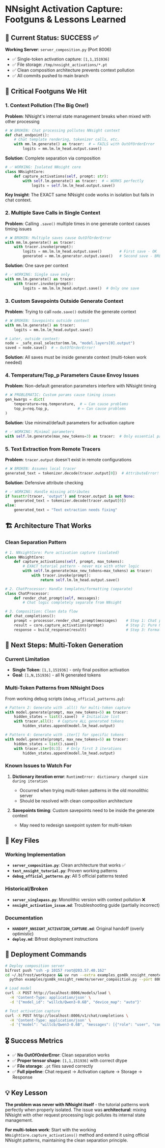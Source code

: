 # NNsight Activation Capture: Footguns & Lessons Learned

## 🎯 Current Status: SUCCESS ✅
**Working Server**: `server_composition.py` (Port 8006)
- ✅ Single-token activation capture: `[1,1,151936]` 
- ✅ File storage: `/tmp/nnsight_activations/*.pt`
- ✅ Clean composition architecture prevents context pollution
- ✅ All commits pushed to main branch

## 🚨 Critical Footguns We Hit

### 1. Context Pollution (The Big One!)
**Problem**: NNsight's internal state management breaks when mixed with other processing
```python
# ❌ BROKEN: Chat processing pollutes NNsight context
def chat_endpoint():
    # Chat template rendering, tokenizer calls, etc.
    with mm.lm.generate() as tracer:  # ← FAILS with OutOfOrderError
        logits = mm.lm.lm_head.output.save()
```

**Solution**: Complete separation via composition
```python
# ✅ WORKING: Isolated NNsight core
class NNsightCore:
    def capture_activations(self, prompt: str):
        with self.lm.generate() as tracer:  # ← WORKS perfectly
            logits = self.lm.lm_head.output.save()
```

**Key Insight**: The EXACT same NNsight code works in isolation but fails in chat context.

### 2. Multiple Save Calls in Single Context
**Problem**: Calling `.save()` multiple times in one generate context causes timing issues
```python
# ❌ BROKEN: Multiple saves cause OutOfOrderError  
with mm.lm.generate() as tracer:
    with tracer.invoke(prompt):
        logits = mm.lm.lm_head.output.save()        # First save - OK
        generated = mm.lm.generator.output.save()   # Second save - BREAKS!
```

**Solution**: One save per context
```python
# ✅ WORKING: Single save only
with mm.lm.generate() as tracer:
    with tracer.invoke(prompt):
        logits = mm.lm.lm_head.output.save()  # Only one save
```

### 3. Custom Savepoints Outside Generate Context
**Problem**: Trying to call `node.save()` outside the generate context
```python
# ❌ BROKEN: Savepoints outside context
with mm.lm.generate() as tracer:
    logits = mm.lm.lm_head.output.save()

# Later, outside context:
node = _safe_eval_selector(mm.lm, "model.layers[0].output")  
saved = node.save()  # ← OutOfOrderError!
```

**Solution**: All saves must be inside generate context (multi-token work needed)

### 4. Temperature/Top_p Parameters Cause Envoy Issues  
**Problem**: Non-default generation parameters interfere with NNsight timing
```python
# ❌ PROBLEMATIC: Custom params cause timing issues
gen_kwargs = dict(
    temperature=req.temperature,  # ← Can cause problems
    top_p=req.top_p,             # ← Can cause problems
)
```

**Solution**: Use minimal/default parameters for activation capture
```python
# ✅ WORKING: Minimal parameters
with self.lm.generate(max_new_tokens=3) as tracer:  # Only essential params
```

### 5. Text Extraction from Remote Tracers
**Problem**: `tracer.output` doesn't exist in remote configurations
```python
# ❌ BROKEN: Assumes local tracer
generated_text = tokenizer.decode(tracer.output[0])  # AttributeError!
```

**Solution**: Defensive attribute checking
```python
# ✅ WORKING: Handle missing attributes
if hasattr(tracer, 'output') and tracer.output is not None:
    generated_text = tokenizer.decode(tracer.output[0])
else:
    generated_text = "Text extraction needs fixing"
```

## 🏗️ Architecture That Works

### Clean Separation Pattern
```python
# 1. NNsightCore: Pure activation capture (isolated)
class NNsightCore:
    def capture_activations(self, prompt, max_tokens):
        # EXACT tutorial pattern - never mix with other logic
        with self.lm.generate(max_new_tokens=max_tokens) as tracer:
            with tracer.invoke(prompt):
                return self.lm.lm_head.output.save()

# 2. ChatProcessor: Handle templates/formatting (separate)  
class ChatProcessor:
    def render_chat_prompt(self, messages):
        # Chat logic completely separate from NNsight

# 3. Composition: Clean data flow
def chat_completions():
    prompt = processor.render_chat_prompt(messages)    # Step 1: Chat processing
    result = core.capture_activations(prompt)          # Step 2: Pure NNsight  
    response = build_response(result)                  # Step 3: Format response
```

## 🎯 Next Steps: Multi-Token Generation

### Current Limitation
- **Single Token**: `[1,1,151936]` - only final position activation
- **Goal**: `[1,N,151936]` - all N generated tokens

### Multi-Token Patterns from NNsight Docs
From working debug scripts (`debug_official_patterns.py`):

```python
# Pattern 2: Generate with .all() for multi-token capture
with model.generate(prompt, max_new_tokens=5) as tracer:
    hidden_states = list().save()  # Initialize list
    with tracer.all():  # Capture ALL generated tokens
        hidden_states.append(model.lm_head.output)

# Pattern 4: Generate with .iter[] for specific tokens  
with model.generate(prompt, max_new_tokens=5) as tracer:
    hidden_states = list().save()
    with tracer.iter[0:3]:  # Only first 3 iterations
        hidden_states.append(model.lm_head.output)
```

### Known Issues to Watch For
1. **Dictionary iteration error**: `RuntimeError: dictionary changed size during iteration`
   - Occurred when trying multi-token patterns in the old monolithic server
   - Should be resolved with clean composition architecture

2. **Savepoints timing**: Custom savepoints need to be inside the generate context
   - May need to redesign savepoint system for multi-token

## 📁 Key Files

### Working Implementation
- **`server_composition.py`**: Clean architecture that works ✅
- **`test_nnsight_tutorial.py`**: Proven working patterns
- **`debug_official_patterns.py`**: All 5 official patterns tested

### Historical/Broken
- **`server_singlepass.py`**: Monolithic version with context pollution ❌
- **`nnsight_activation_issue.md`**: Troubleshooting guide (partially incorrect)

### Documentation  
- **`HANDOFF_NNSIGHT_ACTIVATION_CAPTURE.md`**: Original handoff (overly optimistic)
- **`deploy.md`**: Bifrost deployment instructions

## 🔧 Deployment Commands

```bash
# Deploy composition server
bifrost push "ssh -p 10157 root@203.57.40.162"
cd ~/.bifrost/workspace && uv run --extra examples_gsm8k_nnsight_remote \
  python examples/gsm8k_nnsight_remote/server_composition.py --port 8006

# Load model  
curl -X POST http://localhost:8006/models/load \
  -H 'Content-Type: application/json' \
  -d '{"model_id": "willcb/Qwen3-0.6B", "device_map": "auto"}'

# Test activation capture
curl -X POST http://localhost:8006/v1/chat/completions \
  -H 'Content-Type: application/json' \
  -d '{"model": "willcb/Qwen3-0.6B", "messages": [{"role": "user", "content": "Hello"}], "max_tokens": 5, "store_activations": true}'
```

## 🎖️ Success Metrics
- ✅ **No OutOfOrderError**: Clean separation works
- ✅ **Proper tensor shape**: `[1,1,151936]` with correct dtype
- ✅ **File storage**: `.pt` files saved correctly  
- ✅ **Full pipeline**: Chat request → Activation capture → Storage → Response

## 💡 Key Lesson
**The problem was never with NNsight itself** - the tutorial patterns work perfectly when properly isolated. The issue was **architectural**: mixing NNsight with other request processing logic pollutes its internal state management.

**For multi-token work**: Start with the working `NNsightCore.capture_activations()` method and extend it using official NNsight patterns, maintaining the clean separation principle.